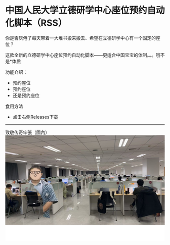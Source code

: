 # 中国人民大学立德研学中心座位预约自动化脚本（RSS）

你是否厌倦了每天带着一大堆书搬来搬去、希望在立德研学中心有一个固定的座位？

这款全新的立德研学中心座位预约自动化脚本——更适合中国宝宝的体制。。。哦不是*体质

功能介绍：
 - 预约座位
 - 预约座位
 - 还是预约座位   

食用方法
 - 点击右侧Releases下载  

---
致敬传奇牢張（國內）
![alt text](image.png)
